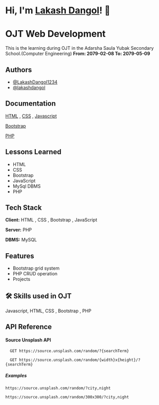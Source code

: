 
# Hi, I'm [Lakash Dangol](https://github.com/lakashdangol1234)! 👋

# OJT Web Development

This is the learning during OJT in the Adarsha Saula Yubak Secondary School.(Computer Engineering)
**From: 2079-02-08 To: 2079-05-09**


## Authors

- [@LakashDangol1234](https://www.github.com/lakashdangol1234)
- [@lakashdangol](https://www.github.com/lakashdangol)

## Documentation

[HTML](https://developer.mozilla.org/en-US/docs/Web/HTML) ,
[CSS](https://developer.mozilla.org/en-US/docs/Web/CSS) ,
[Javascript](https://developer.mozilla.org/en-US/docs/Web/javascript)

[Bootstrap](https://getbootstrap.com/docs/)

[PHP](https://www.php.net/docs.php)



## Lessons Learned

- HTML
- CSS
- Bootstrap
- JavaScript
- MySql DBMS
- PHP


## Tech Stack

**Client:** HTML , CSS , Bootstrap , JavaScript

**Server:** PHP

**DBMS:** MySQL


## Features

- Bootstrap grid system
- PHP CRUD operation
- Projects


## 🛠 Skills used in OJT
Javascript, HTML, CSS , Bootstrap , PHP


## API Reference

#### Source Unsplash API

```http
  GET https://source.unsplash.com/random/?{searchTerm}
```
```
  GET https://source.unsplash.com/random/{width}x{height}/?{searchTerm}
```

##### Examples
```
https://source.unsplash.com/random/?city,night
```
```
https://source.unsplash.com/random/300x300/?city,night
```